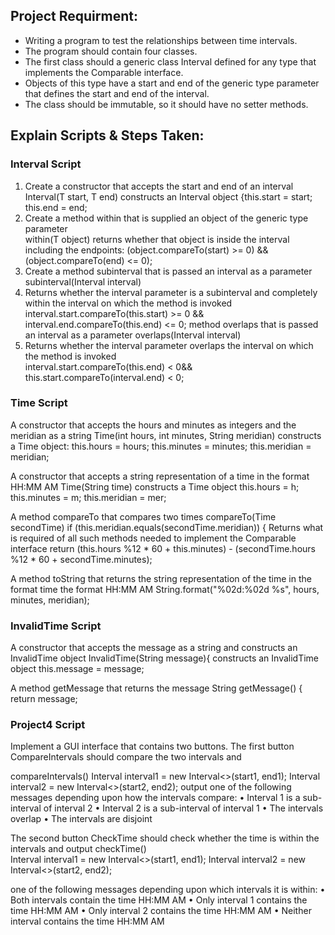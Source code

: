 <h2>Project Requirment:</h2>  
<ul>
<li> Writing a program to test the relationships between time intervals. </li>
<li> The program should contain four classes. </li>
<li> The first class should a generic class Interval defined for any type that implements the Comparable interface. </li>
<li> Objects of this type have a start and end of the generic type parameter that defines the start and end of the interval.</li>
<li> The class should be immutable, so it should have no setter methods. </li>
</ul>

<h2>Explain Scripts & Steps Taken:</h2>

<h3>Interval Script</h3>

<ol>
  <li>Create a constructor that accepts the start and end of an interval</li>
Interval(T start, T end) 
constructs an Interval object
{this.start = start; this.end = end;
  
<li>Create a method within that is supplied an object of the generic type parameter</li>
within(T object)
returns whether that object is inside the interval including the endpoints:
(object.compareTo(start) >= 0) && (object.compareTo(end) <= 0);

<li>Create a method subinterval that is passed an interval as a parameter</li>
subinterval(Interval<T> interval)

<li>Returns whether the interval parameter is a subinterval and completely within the interval on which the method is invoked</li>
interval.start.compareTo(this.start) >= 0 && interval.end.compareTo(this.end) <= 0;
method overlaps that is passed an interval as a parameter 
overlaps(Interval<T> interval)

<li>Returns whether the interval parameter overlaps the interval on which the method is invoked</li>
interval.start.compareTo(this.end) < 0&&
this.start.compareTo(interval.end) < 0;

</ol>

<h3>Time Script</h3>
 



A constructor that accepts the hours and minutes as integers and the meridian as a string 
Time(int hours, int minutes, String meridian) 
constructs a Time object:
this.hours = hours;
this.minutes = minutes;
this.meridian = meridian;

A constructor that accepts a string representation of a time in the format HH:MM AM 
Time(String time)
constructs a Time object 
this.hours = h;
  this.minutes = m;
  this.meridian = mer;




A method compareTo that compares two times 
	compareTo(Time secondTime)
  if (this.meridian.equals(secondTime.meridian)) {
Returns what is required of all such methods needed to implement the Comparable interface
           return (this.hours %12 * 60 + this.minutes) - (secondTime.hours %12 * 60 + secondTime.minutes);


A method toString that returns the string representation of the time in the format time the format HH:MM AM
String.format("%02d:%02d %s", hours, minutes, meridian);


<h3>InvalidTime Script</h3> 






A constructor that accepts the message as a string and constructs an InvalidTime object 
InvalidTime(String message){
constructs an InvalidTime object 
this.message = message;

A method getMessage that returns the message
String getMessage() { 
 return message;




<h3>Project4 Script</h3> 


Implement a GUI interface that contains two buttons. 
The first button CompareIntervals should compare the two intervals and

compareIntervals()
Interval<Time> interval1 = new Interval<>(start1, end1);
Interval<Time> interval2 = new Interval<>(start2, end2);
output one of the following messages depending upon how the intervals compare:
• Interval 1 is a sub-interval of interval 2
• Interval 2 is a sub-interval of interval 1
• The intervals overlap
• The intervals are disjoint

The second button CheckTime should check whether the time is within the intervals and output
checkTime()  
Interval<Time> interval1 = new Interval<>(start1, end1);
Interval<Time> interval2 = new Interval<>(start2, end2);

one of the following messages depending upon which intervals it is within:
• Both intervals contain the time HH:MM AM
• Only interval 1 contains the time HH:MM AM
• Only interval 2 contains the time HH:MM AM
• Neither interval contains the time HH:MM AM


